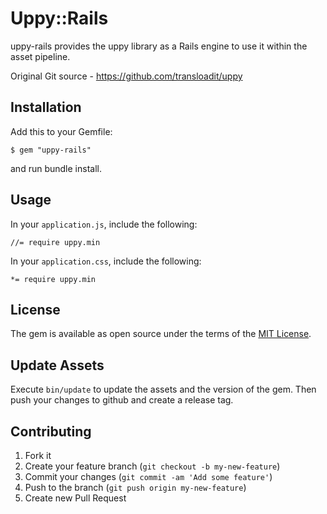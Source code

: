 # Uppy::Rails

uppy-rails provides the uppy library as a Rails engine to use it within the asset pipeline.

Original Git source - https://github.com/transloadit/uppy

## Installation

Add this to your Gemfile:

    $ gem "uppy-rails"

and run bundle install.

## Usage

In your `application.js`, include the following:

```
//= require uppy.min
```

In your `application.css`, include the following:

```
*= require uppy.min
```

## License

The gem is available as open source under the terms of the [MIT License](https://opensource.org/licenses/MIT).

## Update Assets

Execute `bin/update` to update the assets and the version of the gem.
Then push your changes to github and create a release tag.

## Contributing

1. Fork it
2. Create your feature branch (`git checkout -b my-new-feature`)
3. Commit your changes (`git commit -am 'Add some feature'`)
4. Push to the branch (`git push origin my-new-feature`)
5. Create new Pull Request
